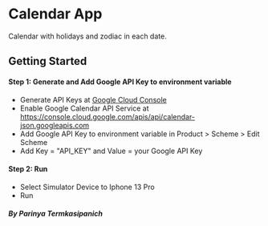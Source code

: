 # Calendar App
Calendar with holidays and zodiac in each date.
## Getting Started
#### Step 1: Generate and Add Google API Key to environment variable
- Generate API Keys at [Google Cloud Console]
- Enable Google Calendar API Service at https://console.cloud.google.com/apis/api/calendar-json.googleapis.com
- Add Google API Key to environment variable in Product > Scheme > Edit Scheme
- Add Key = "API_KEY" and Value = your Google API Key

#### Step 2: Run
- Select Simulator Device to Iphone 13 Pro
- Run

##### By Parinya Termkasipanich

[Google Cloud Console]: <https://console.cloud.google.com/apis/credentials>
